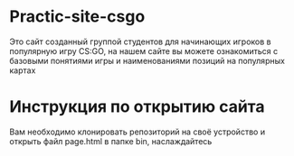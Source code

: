 # Practic-site-csgo
<a>Это сайт созданный группой студентов для начинающих игроков в популярную игру CS:GO, на нашем сайте вы можете ознакомиться с базовыми понятиями игры и наименованиями позиций на популярных картах</a>
# Инструкция по открытию сайта
<a>Вам необходимо клонировать репозиторий на своё устройство и открыть файл page.html в папке bin, наслаждайтесь</a>